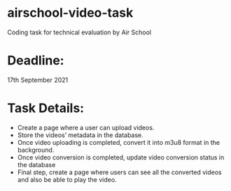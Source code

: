 # airschool-video-task
Coding task for technical evaluation by Air School


# Deadline: 
17th September 2021


# Task Details:
- Create a page where a user can upload videos.
- Store the videos’ metadata in the database.
- Once video uploading is completed, convert it into m3u8 format in the background.
- Once video conversion is completed, update video conversion status in the database
- Final step, create a page where users can see all the converted videos and also be able to play the video.
